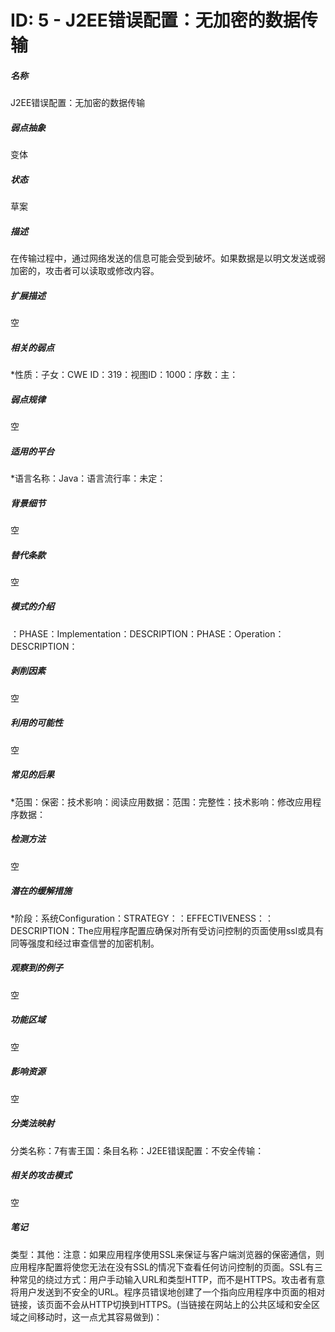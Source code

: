 # ID: 5 - J2EE错误配置：无加密的数据传输
<h5>名称</h5>J2EE错误配置：无加密的数据传输
<h5>弱点抽象</h5>变体
<h5>状态</h5>草案
<h5>描述</h5>在传输过程中，通过网络发送的信息可能会受到破坏。如果数据是以明文发送或弱加密的，攻击者可以读取或修改内容。
<h5>扩展描述</h5>空
<h5>相关的弱点</h5>*性质：子女：CWE ID：319：视图ID：1000：序数：主：
<h5>弱点规律</h5>空
<h5>适用的平台</h5>*语言名称：Java：语言流行率：未定：
<h5>背景细节</h5>空
<h5>替代条款</h5>空
<h5>模式的介绍</h5>：PHASE：Implementation：DESCRIPTION：PHASE：Operation：DESCRIPTION：
<h5>剥削因素</h5>空
<h5>利用的可能性</h5>空
<h5>常见的后果</h5>*范围：保密：技术影响：阅读应用数据：范围：完整性：技术影响：修改应用程序数据：
<h5>检测方法</h5>空
<h5>潜在的缓解措施</h5>*阶段：系统Configuration：STRATEGY：：EFFECTIVENESS：：DESCRIPTION：The应用程序配置应确保对所有受访问控制的页面使用ssl或具有同等强度和经过审查信誉的加密机制。
<h5>观察到的例子</h5>空
<h5>功能区域</h5>空
<h5>影响资源</h5>空
<h5>分类法映射</h5>分类名称：7有害王国：条目名称：J2EE错误配置：不安全传输：
<h5>相关的攻击模式</h5>空
<h5>笔记</h5>类型：其他：注意：如果应用程序使用SSL来保证与客户端浏览器的保密通信，则应用程序配置将使您无法在没有SSL的情况下查看任何访问控制的页面。SSL有三种常见的绕过方式：用户手动输入URL和类型HTTP，而不是HTTPS。攻击者有意将用户发送到不安全的URL。程序员错误地创建了一个指向应用程序中页面的相对链接，该页面不会从HTTP切换到HTTPS。(当链接在网站上的公共区域和安全区域之间移动时，这一点尤其容易做到)：

